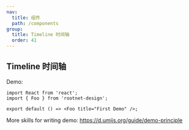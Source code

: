 ```yaml
---
nav:
  title: 组件
  path: /components
group:
  title: Timeline 时间轴
  order: 41
---
```


## Timeline 时间轴

Demo:

```tsx
import React from 'react';
import { Foo } from 'rootnet-design';

export default () => <Foo title="First Demo" />;
```

More skills for writing demo: https://d.umijs.org/guide/demo-principle
